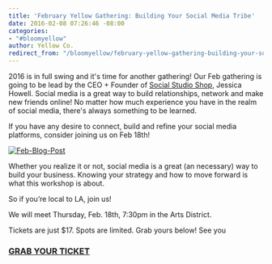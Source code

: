 ```yaml
---
title: 'February Yellow Gathering: Building Your Social Media Tribe'
date: 2016-02-08 07:26:46 -08:00
categories:
- "#bloomyellow"
author: Yellow Co.
redirect_from: "/bloomyellow/february-yellow-gathering-building-your-social-media-tribe/"
---
```


2016 is in full swing and it's time for another gathering! Our Feb gathering is going to be lead by the CEO + Founder of [Social Studio Shop](http://www.socialstudioshop.com/), Jessica Howell. Social media is a great way to build relationships, network and make new friends online! No matter how much experience you have in the realm of social media, there's always something to be learned.

If you have any desire to connect, build and refine your social media platforms, consider joining us on Feb 18th!

[![Feb-Blog-Post](https://yellow-blog-images.imgix.net/2016/02/Feb-Blog-Post.jpg)](https://www.eventbrite.com/e/building-your-social-media-tribe-tickets-21283047167)

Whether you realize it or not, social media is a great (an necessary) way to build your business. Knowing your strategy and how to move forward is what this workshop is about.

So if you’re local to LA, join us!

We will meet Thursday, Feb. 18th, 7:30pm in the Arts District.

Tickets are just $17\. Spots are limited. Grab yours below! See you

### [GRAB YOUR TICKET](https://www.eventbrite.com/e/building-your-social-media-tribe-tickets-21283047167)
